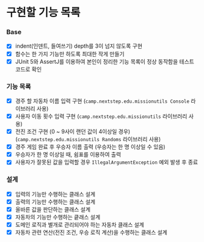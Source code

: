 # 구현할 기능 목록

### Base
- [x] indent(인덴트, 들여쓰기) depth를 3이 넘지 않도록 구현
- [x] 함수는 한 가지 기능만 하도록 최대한 작게 만들기
- [x] JUnit 5와 AssertJ를 이용하여 본인이 정리한 기능 목록이 정상 동작함을 테스트 코드로 확인

### 기능 목록
- [x] 경주 할 자동차 이름 입력 구현 (`camp.nextstep.edu.missionutils Console` 라이브러리 사용)
- [x] 사용자 이동 횟수 입력 구현 (`camp.nextstep.edu.missionutils` 라이브러리 사용)
- [x] 전진 조건 구현 (0 ~ 9사이 랜던 값이 4이상일 경우) (`camp.nextstep.edu.missionutils Randoms` 라이브러리 사용)
- [x] 경주 게임 완료 후 우승자 이름 출력 (우승자는 한 명 이상일 수 있음)
- [x] 우승자가 한 명 이상일 때, 쉼표를 이용하여 출력
- [x] 사용자가 잘못된 값을 입력할 경우 `IllegalArgumentException` 예외 발생 후 종료

### 설계
- [x] 입력의 기능만 수행하는 클래스 설계
- [x] 출력의 기능만 수행하는 클래스 설계
- [x] 올바른 값을 판단하는 클래스 설계
- [x] 자동차의 기능만 수행하는 킅래스 설계
- [x] 도메인 로직과 별개로 관리되어야 하는 자동차 클래스 설계
- [x] 자동차 관련 연산(전진 조건, 우승 로직 계산)을 수행하는 클래스 설계